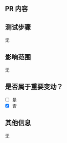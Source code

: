 ## PR 内容

<!-- 在下方描述你的PR实现了什么功能，或者修复了什么问题 -->



## 测试步骤

<!-- 请描述怎样操作才证明已经处理了问题. -->

无

## 影响范围

<!-- 请描述你的PR能造成的影响范围. -->

无

## 是否属于重要变动？

- [ ] 是
- [x] 否

## 其他信息

无

